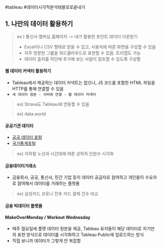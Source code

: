 #tableau #데이터시각적분석태블로로끝내기

## 1. 나만의 데이터 활용하기

> ex ) 통신사 멤버십 홈페이지 -> 내가 활용한 포인트 데이터 다운받기
> - Excel이나 CSV 형태로 받을 수 있고, 사용처에 따른 화면을 구성할 수 있음
> - 자주 방문한 그룹을 워드클라우드로 표현할 수 있음. 트리맵도 가능
> - 데이터 출처를 하단에 추가해 보는 사람이 참조할 수 있도록 구상함

#### 웹 데이터 커넥터 활용하기
- Tableau에서 제공하는 데이터 커넥트는 없으나, JS 코드를 포함한 HTML 파일을 HTTP를 통해 연결할 수 있음
- `새 데이터 원본 - 서버에 연결 - 웹 데이터 커넥터`
> ex) Strava도 Tableau에 연동할 수 있음

> ex) data.world


#### 공공기관 데이터
- [공공 데이터 포털](https://data.go.kr)
- [국가통계포털](https://kosis.kr)

> ex) 지하철 노선과 시간대에 따른 상하차 인원수 시각화


#### 금융데이터거래소
- 금융회사, 공공, 통신사, 민간 기업 등이 데이터 공급자로 참여하고 개인들이 수요자로 참여해서 데이터를 거래하는 플랫폼

> ex) 삼성카드 코로나 전후 카드 결제 건수 비교

#### 금융 빅데이터 플랫폼

#### MakeOverMonday / Workout Wednesday
- 매주 월요일에 플랫 데이터 원본을 제공, Tableau 유저들이 해당 데이터로 자기만의 표현 방식으로 데이터를 시각화하고 Tableau Public에 업로드하는 방식
- 직접 보니까 데이터가 그렇게 안 복잡함



